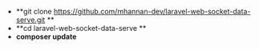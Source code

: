 - **git clone https://github.com/mhannan-dev/laravel-web-socket-data-serve.git **
- **cd laravel-web-socket-data-serve **
- **composer update**

